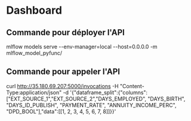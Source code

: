 # Dashboard

## Commande pour déployer l'API
mlflow models serve --env-manager=local --host=0.0.0.0 -m mlflow_model_pyfunc/

## Commande pour appeler l'API
curl http://35.180.69.207:5000/invocations -H "Content-Type:application/json" -d '{"dataframe_split":{"columns":["EXT_SOURCE_1","EXT_SOURCE_2","DAYS_EMPLOYED", "DAYS_BIRTH", "DAYS_ID_PUBLISH", "PAYMENT_RATE", "ANNUITY_INCOME_PERC", "DPD_BOOL"],"data":[[1, 2, 3, 4, 5, 6, 7, 8]]}}'
